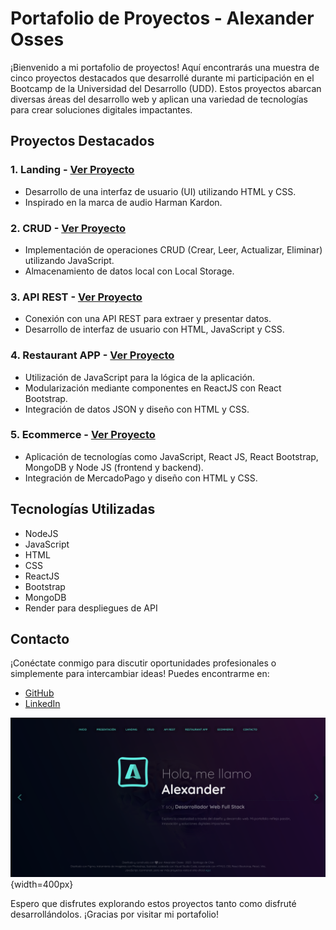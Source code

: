 # Portafolio de Proyectos - Alexander Osses

¡Bienvenido a mi portafolio de proyectos! Aquí encontrarás una muestra de cinco proyectos destacados que desarrollé durante mi participación en el Bootcamp de la Universidad del Desarrollo (UDD). Estos proyectos abarcan diversas áreas del desarrollo web y aplican una variedad de tecnologías para crear soluciones digitales impactantes.

## Proyectos Destacados

### 1. Landing - [Ver Proyecto](https://alexanderosses.github.io/LANDING-DE-NEGOCIO/)
   - Desarrollo de una interfaz de usuario (UI) utilizando HTML y CSS.
   - Inspirado en la marca de audio Harman Kardon.

### 2. CRUD - [Ver Proyecto](https://alexanderosses.github.io/CRUD/)
   - Implementación de operaciones CRUD (Crear, Leer, Actualizar, Eliminar) utilizando JavaScript.
   - Almacenamiento de datos local con Local Storage.

### 3. API REST - [Ver Proyecto](https://alexanderosses.github.io/TABLERO-DE-DATOS/)
   - Conexión con una API REST para extraer y presentar datos.
   - Desarrollo de interfaz de usuario con HTML, JavaScript y CSS.

### 4. Restaurant APP - [Ver Proyecto](https://alexanderosses.github.io/RESTAURANTE-APP/)
   - Utilización de JavaScript para la lógica de la aplicación.
   - Modularización mediante componentes en ReactJS con React Bootstrap.
   - Integración de datos JSON y diseño con HTML y CSS.

### 5. Ecommerce - [Ver Proyecto](https://alexanderosses.github.io/TIENDA-EN-LINEA/)
   - Aplicación de tecnologías como JavaScript, React JS, React Bootstrap, MongoDB y Node JS (frontend y backend).
   - Integración de MercadoPago y diseño con HTML y CSS.

## Tecnologías Utilizadas
   - NodeJS
   - JavaScript
   - HTML
   - CSS
   - ReactJS
   - Bootstrap
   - MongoDB
   - Render para despliegues de API

## Contacto
¡Conéctate conmigo para discutir oportunidades profesionales o simplemente para intercambiar ideas! Puedes encontrarme en:

- [GitHub](https://github.com/Alexanderosses)
- [LinkedIn](https://www.linkedin.com/in/alexanderosses/)

![Wireframe](wireframe.png){width=400px}

Espero que disfrutes explorando estos proyectos tanto como disfruté desarrollándolos. ¡Gracias por visitar mi portafolio!
